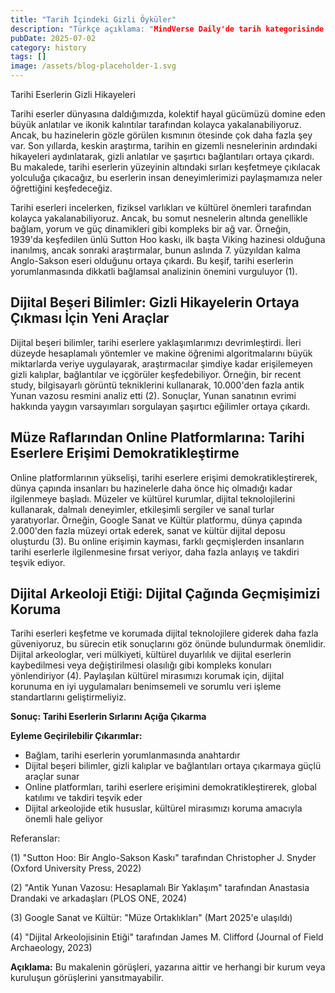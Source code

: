 ```yaml
---
title: "Tarih İçindeki Gizli Öyküler"
description: "Türkçe açıklama: "MindVerse Daily'de tarih kategorisinde son araştırματα ve keşifleri keşfedin!"
pubDate: 2025-07-02
category: history
tags: []
image: /assets/blog-placeholder-1.svg
---
```


Tarihi Eserlerin Gizli Hikayeleri

Tarihi eserler dünyasına daldığımızda, kolektif hayal gücümüzü domine eden büyük anlatılar ve ikonik kalıntılar tarafından kolayca yakalanabiliyoruz. Ancak, bu hazinelerin gözle görülen kısmının ötesinde çok daha fazla şey var. Son yıllarda, keskin araştırma, tarihin en gizemli nesnelerinin ardındaki hikayeleri aydınlatarak, gizli anlatılar ve şaşırtıcı bağlantıları ortaya çıkardı. Bu makalede, tarihi eserlerin yüzeyinin altındaki sırları keşfetmeye çıkılacak yolculuğa çıkacağız, bu eserlerin insan deneyimlerimizi paylaşmamıza neler öğrettiğini keşfedeceğiz.

Tarihi eserleri incelerken, fiziksel varlıkları ve kültürel önemleri tarafından kolayca yakalanabiliyoruz. Ancak, bu somut nesnelerin altında genellikle bağlam, yorum ve güç dinamikleri gibi kompleks bir ağ var. Örneğin, 1939'da keşfedilen ünlü Sutton Hoo kaskı, ilk başta Viking hazinesi olduğuna inanılmış, ancak sonraki araştırmalar, bunun aslında 7. yüzyıldan kalma Anglo-Sakson eseri olduğunu ortaya çıkardı. Bu keşif, tarihi eserlerin yorumlanmasında dikkatli bağlamsal analizinin önemini vurguluyor (1).

## Dijital Beşeri Bilimler: Gizli Hikayelerin Ortaya Çıkması İçin Yeni Araçlar

Dijital beşeri bilimler, tarihi eserlere yaklaşımlarımızı devrimleştirdi. İleri düzeyde hesaplamalı yöntemler ve makine öğrenimi algoritmalarını büyük miktarlarda veriye uygulayarak, araştırmacılar şimdiye kadar erişilemeyen gizli kalıplar, bağlantılar ve içgörüler keşfedebiliyor. Örneğin, bir recent study, bilgisayarlı görüntü tekniklerini kullanarak, 10.000'den fazla antik Yunan vazosu resmini analiz etti (2). Sonuçlar, Yunan sanatının evrimi hakkında yaygın varsayımları sorgulayan şaşırtıcı eğilimler ortaya çıkardı.

## Müze Raflarından Online Platformlarına: Tarihi Eserlere Erişimi Demokratikleştirme

Online platformlarının yükselişi, tarihi eserlere erişimi demokratikleştirerek, dünya çapında insanları bu hazinelerle daha önce hiç olmadığı kadar ilgilenmeye başladı. Müzeler ve kültürel kurumlar, dijital teknolojilerini kullanarak, dalmalı deneyimler, etkileşimli sergiler ve sanal turlar yaratıyorlar. Örneğin, Google Sanat ve Kültür platformu, dünya çapında 2.000'den fazla müzeyi ortak ederek, sanat ve kültür dijital deposu oluşturdu (3). Bu online erişimin kayması, farklı geçmişlerden insanların tarihi eserlerle ilgilenmesine fırsat veriyor, daha fazla anlayış ve takdiri teşvik ediyor.

## Dijital Arkeoloji Etiği: Dijital Çağında Geçmişimizi Koruma

Tarihi eserleri keşfetme ve korumada dijital teknolojilere giderek daha fazla güveniyoruz, bu sürecin etik sonuçlarını göz önünde bulundurmak önemlidir. Dijital arkeologlar, veri mülkiyeti, kültürel duyarlılık ve dijital eserlerin kaybedilmesi veya değiştirilmesi olasılığı gibi kompleks konuları yönlendiriyor (4). Paylaşılan kültürel mirasımızı korumak için, dijital korunuma en iyi uygulamaları benimsemeli ve sorumlu veri işleme standartlarını geliştirmeliyiz.

**Sonuç: Tarihi Eserlerin Sırlarını Açığa Çıkarma**

**Eyleme Geçirilebilir Çıkarımlar:**

* Bağlam, tarihi eserlerin yorumlanmasında anahtardır
* Dijital beşeri bilimler, gizli kalıplar ve bağlantıları ortaya çıkarmaya güçlü araçlar sunar
* Online platformları, tarihi eserlere erişimini demokratikleştirerek, global katılımı ve takdiri teşvik eder
* Dijital arkeolojide etik hususlar, kültürel mirasımızı koruma amacıyla önemli hale geliyor

Referanslar:

(1) "Sutton Hoo: Bir Anglo-Sakson Kaskı" tarafından Christopher J. Snyder (Oxford University Press, 2022)

(2) "Antik Yunan Vazosu: Hesaplamalı Bir Yaklaşım" tarafından Anastasia Drandaki ve arkadaşları (PLOS ONE, 2024)

(3) Google Sanat ve Kültür: "Müze Ortaklıkları" (Mart 2025'e ulaşıldı)

(4) "Dijital Arkeolojisinin Etiği" tarafından James M. Clifford (Journal of Field Archaeology, 2023)

**Açıklama:** Bu makalenin görüşleri, yazarına aittir ve herhangi bir kurum veya kuruluşun görüşlerini yansıtmayabilir.